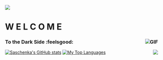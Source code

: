 <img src='https://media4.giphy.com/media/VeHoSTD13Cs9A9ucYe/giphy.gif?cid=ecf05e4721i15b4qagy3rwqxiz3x87drlrkqjnkzo3u3m9vk&rid=giphy.gif&ct=g' />

# W E L C O M E                                                       
### To the Dark Side :feelsgood:      <img align='right' alt="GIF" src="https://i.chzbgr.com/full/6538359296/h6ACD7D26/darth-vader-step-in-time" />
                                   


<!--
**saschenkab/saschenkab** is a ✨ _special_ ✨ repository because its `README.md` (this file) appears on your GitHub profile.

Here are some ideas to get you started:

- 🔭 I’m currently working on ...
- 🌱 I’m currently learning ...
- 👯 I’m looking to collaborate on ...
- 🤔 I’m looking for help with ...
- 💬 Ask me about ...
- 📫 How to reach me: ...
- 😄 Pronouns: ...
- ⚡ Fun fact: ...
-->

[![Saschenka's GitHub stats](https://github-readme-stats.vercel.app/api?username=saschenkab&hide=contribs,prs,stars&show_icons=true&theme=vue-dark)](https://github.com/saschenkab/github-readme-stats) [![My Top Languages](https://github-readme-stats.vercel.app/api/top-langs/?username=saschenkab&theme=vue-dark)](https://github.com/saschenkab/github-readme-stats)
<img align='right' src='(https://github-readme-stats.vercel.app/api?username=saschenkab&hide=contribs,prs,stars&show_icons=true&theme=vue-dark)](https://github.com/saschenkab/github-readme-stats)' />
